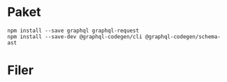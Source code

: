 # Paket
```
npm install --save graphql graphql-request
npm install --save-dev @graphql-codegen/cli @graphql-codegen/schema-ast
```

# Filer
```codegen.yml

```

```
